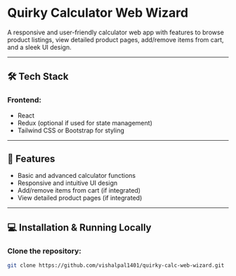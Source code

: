  # Quirky Calculator Web Wizard

A responsive and user-friendly calculator web app with features to browse product listings, view detailed product pages, add/remove items from cart, and a sleek UI design.

---

## 🛠 Tech Stack

### Frontend:
- React
- Redux (optional if used for state management)
- Tailwind CSS or Bootstrap for styling

---

## 🚀 Features

- Basic and advanced calculator functions
- Responsive and intuitive UI design
- Add/remove items from cart (if integrated)
- View detailed product pages (if integrated)

---

## 💻 Installation & Running Locally

### Clone the repository:

```bash
git clone https://github.com/vishalpal1401/quirky-calc-web-wizard.git
